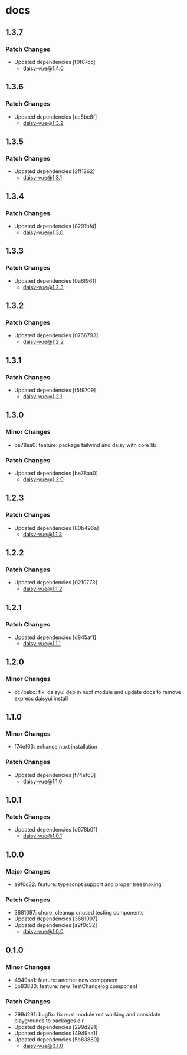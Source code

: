 # docs

## 1.3.7

### Patch Changes

- Updated dependencies [f0f87cc]
  - daisy-vue@1.4.0

## 1.3.6

### Patch Changes

- Updated dependencies [ee8bc8f]
  - daisy-vue@1.3.2

## 1.3.5

### Patch Changes

- Updated dependencies [2ff1262]
  - daisy-vue@1.3.1

## 1.3.4

### Patch Changes

- Updated dependencies [8291bf4]
  - daisy-vue@1.3.0

## 1.3.3

### Patch Changes

- Updated dependencies [0a6f961]
  - daisy-vue@1.2.3

## 1.3.2

### Patch Changes

- Updated dependencies [0766793]
  - daisy-vue@1.2.2

## 1.3.1

### Patch Changes

- Updated dependencies [f5f9709]
  - daisy-vue@1.2.1

## 1.3.0

### Minor Changes

- be78aa0: feature: package tailwind and daisy with core lib

### Patch Changes

- Updated dependencies [be78aa0]
  - daisy-vue@1.2.0

## 1.2.3

### Patch Changes

- Updated dependencies [80b496a]
  - daisy-vue@1.1.3

## 1.2.2

### Patch Changes

- Updated dependencies [0210773]
  - daisy-vue@1.1.2

## 1.2.1

### Patch Changes

- Updated dependencies [d845af1]
  - daisy-vue@1.1.1

## 1.2.0

### Minor Changes

- cc7babc: fix: daisyui dep in nuxt module and update docs to remove express daisyui install

## 1.1.0

### Minor Changes

- f74ef63: enhance nuxt installation

### Patch Changes

- Updated dependencies [f74ef63]
  - daisy-vue@1.1.0

## 1.0.1

### Patch Changes

- Updated dependencies [d678b0f]
  - daisy-vue@1.0.1

## 1.0.0

### Major Changes

- a9f0c32: feature: typescript support and proper treeshaking

### Patch Changes

- 3681097: chore: cleanup unused testing components
- Updated dependencies [3681097]
- Updated dependencies [a9f0c32]
  - daisy-vue@1.0.0

## 0.1.0

### Minor Changes

- 4949aa1: feature: another new component
- 5b83880: feature: new TestChangelog component

### Patch Changes

- 299d291: bugfix: fix nuxt module not working and considate playgrounds to packages dir
- Updated dependencies [299d291]
- Updated dependencies [4949aa1]
- Updated dependencies [5b83880]
  - daisy-vue@0.1.0
